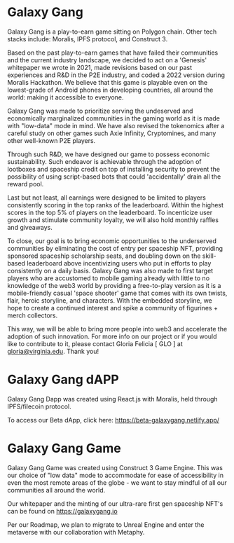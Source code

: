 # Galaxy Gang
Galaxy Gang is a play-to-earn game sitting on Polygon chain.
Other tech stacks include: Moralis, IPFS protocol, and Construct 3.

Based on the past play-to-earn games that have failed their communities and the current industry landscape, we decided to act on a 'Genesis' whitepaper we wrote in 2021, made revisions based on our past experiences and R&D in the P2E industry, and coded a 2022 version during Moralis Hackathon. We believe that this game is playable even on the lowest-grade of Android phones in developing countries, all around the world: making it accessible to everyone.

Galaxy Gang was made to prioritize serving the undeserved and economically marginalized communities in the gaming world as it is made with "low-data" mode in mind. We have also revised the tokenomics after a careful study on other games such Axie Infinity, Cryptomines, and many other well-known P2E players. 

Through such R&D, we have designed our game to possess economic sustainability. Such endeavor is achievable through the adoption of lootboxes and spaceship credit on top of installing security to prevent the possibility of using script-based bots that could 'accidentally' drain all the reward pool.

Last but not least, all earnings were designed to be limited to players consistently scoring in the top ranks of the leaderboard. Within the highest scores in the top 5% of players on the leaderboard. To incenticize user growth and stimulate community loyalty, we will also hold monthly raffles and giveaways.

To close, our goal is to bring economic opportunities to the underserved communities by eliminating the cost of entry per spaceship NFT, providing sponsored spaceship scholarship seats, and doubling down on the skill-based leaderboard above incentivizing users who put in efforts to play consistently on a daily basis. Galaxy Gang was also made to first target players who are accustomed to mobile gaming already with little to no knowledge of the web3 world by providing a free-to-play version as it is a mobile-friendly casual 'space shooter' game that comes with its own twists, flair, heroic storyline, and characters. With the embedded storyline, we hope to create a continued interest and spike a community of figurines + merch collectors.

This way, we will be able to bring more people into web3 and accelerate the adoption of such innovation. For more info on our project or if you would like to contribute to it, please contact Gloria Felicia [ GLO ] at gloria@virginia.edu. Thank you!

# Galaxy Gang dAPP

Galaxy Gang Dapp was created using React.js with Moralis,
held through IPFS/filecoin protocol.

To access our Beta dApp, click here:
https://beta-galaxygang.netlify.app/

# Galaxy Gang Game

Galaxy Gang Game was created using Construct 3 Game Engine. This was our choice of "low data" mode to accommodate for ease of accessibility in even the most remote areas of the globe - we want to stay mindful of all our communities all around the world.

Our whitepaper and the minting of our ultra-rare first gen spaceship NFT's can be found on https://galaxygang.io

Per our Roadmap, we plan to migrate to Unreal Engine and enter the metaverse with our collaboration with Metaphy.
